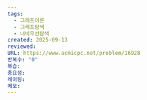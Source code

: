 ```yaml
---
tags:
  - 그래프이론
  - 그래프탐색
  - 너비우선탐색
created: 2025-09-13
reviewed:
URL: https://www.acmicpc.net/problem/16928
반복수: "0"
복습:
중요성:
레이팅:
메모:
---
```

